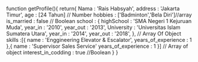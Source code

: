 function getProfile(){
	return{
		Nama : 'Rais Habsyah',
		address : 'Jakarta Timur',
		age : [24 Tahun] // Number
		hobbies : ['Badminton','Bela Diri']//array
		is_married : false // Boolean
		school : {
			highSchool : 'SMA Negeri 1 Kejuruan Muda',
			year_in	: '2010',
			year_out : '2013',
			University : 'Universitas Islam Sumatera Utara',
			year_in : '2014',
			year_out : '2018',
		}, // Array Of Object
		skills :[{
			name : 'Enggineering Elevator & Escalator',
			years_of_experience : 1
		},{
			name : 'Supervisor Sales Service'
			years_of_experience : 1
		}] // Array of object
		interest_in_codding : true //Boolean
	}
}
